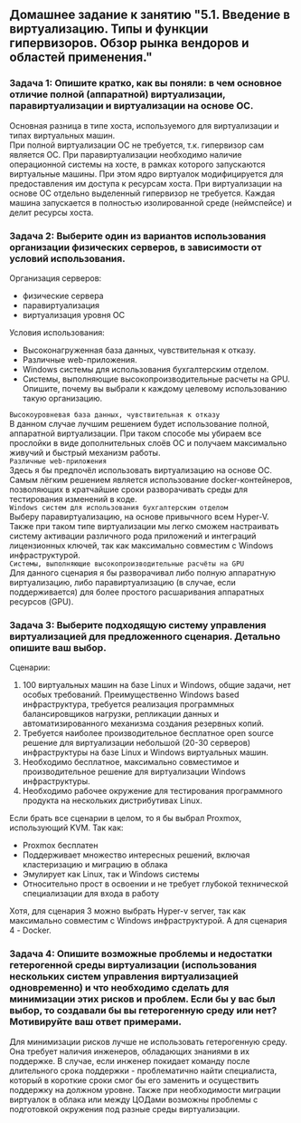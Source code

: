 ## Домашнее задание к занятию "5.1. Введение в виртуализацию. Типы и функции гипервизоров. Обзор рынка вендоров и областей применения."

### Задача 1: Опишите кратко, как вы поняли: в чем основное отличие полной (аппаратной) виртуализации, паравиртуализации и виртуализации на основе ОС.

Основная разница в типе хоста, используемого для виртуализации и типах виртуальных машин.  
При полной виртуализации ОС не требуется, т.к. гипервизор сам является ОС. При паравиртуализации необходимо наличие операционной системы на хосте, в рамках которого запускаются виртуальные машины. При этом ядро виртуалок модифицируется для предоставления им доступа к ресурсам хоста. При виртуализации на основе ОС отдельно выделенный гипервизор не требуется. Каждая машина запускается в полностью изолированной среде (неймспейсе) и делит ресурсы хоста.

### Задача 2: Выберите один из вариантов использования организации физических серверов, в зависимости от условий использования.

Организация серверов:

-   физические сервера
-   паравиртуализация
-   виртуализация уровня ОС

Условия использования:

-   Высоконагруженная база данных, чувствительная к отказу.
-   Различные web-приложения.
-   Windows системы для использования бухгалтерским отделом.
-   Системы, выполняющие высокопроизводительные расчеты на GPU.  
    Опишите, почему вы выбрали к каждому целевому использованию такую организацию.

`Высокоуровневая база данных, чувствительная к отказу`  
В данном случае лучшим решением будет использование полной, аппаратной виртуализации. При таком способе мы убираем все прослойки в виде дополнительных слоёв ОС и получаем максимально живучий и быстрый механизм работы.  
`Различные web-приложения`  
Здесь я бы предпочёл использовать виртуализацию на основе ОС. Самым лёгким решением является использование docker-контейнеров, позволяющих в кратчайшие сроки разворачивать среды для тестирования изменений в коде.  
`Windows систем для использования бухгалтерским отделом`  
Выберу паравиртуализацию, на основе привычного всем Hyper-V. Также при таком типе виртуализации мы легко сможем настраивать систему активации различного рода приложений и интеграций лицензионных ключей, так как максимально совместим с Windows инфраструктурой.  
`Системы, выполняющие высокопроизводительные расчёты на GPU`  
Для данного сценария я бы разворачивал либо полную аппаратную виртуализацию, либо паравиртуализацию (в случае, если поддерживается) для более простого расшаривания аппаратных ресурсов (GPU).
### Задача 3: Выберите подходящую систему управления виртуализацией для предложенного сценария. Детально опишите ваш выбор.

Сценарии:  
1. 100 виртуальных машин на базе Linux и Windows, общие задачи, нет особых требований. Преимущественно Windows based инфраструктура, требуется реализация программных балансировщиков нагрузки, репликации данных и автоматизированного механизма создания резервных копий.  
2. Требуется наиболее производительное бесплатное open source решение для виртуализации небольшой (20-30 серверов) инфраструктуры на базе Linux и Windows виртуальных машин. 
3. Необходимо бесплатное, максимально совместимое и производительное решение для виртуализации Windows инфраструктуры. 
4. Необходимо рабочее окружение для тестирования программного продукта на нескольких дистрибутивах Linux. 
 
Если брать все сценарии в целом, то  я бы выбрал Proxmox, использующий KVM. Так как:

-   Proxmox бесплатен
-   Поддерживает множество интересных решений, включая кластеризацию и миграцию в облака
-   Эмулирует как Linux, так и Windows системы
-   Относительно прост в освоении и не требует глубокой технической специализации для входа в работу

Хотя, для сценария 3 можно выбрать Hyper-v server, так как максимально совместим с Windows инфраструктурой.
А для сценария 4 - Docker. 

### Задача 4: Опишите возможные проблемы и недостатки гетерогенной среды виртуализации (использования нескольких систем управления виртуализацией одновременно) и что необходимо сделать для минимизации этих рисков и проблем. Если бы у вас был выбор, то создавали бы вы гетерогенную среду или нет? Мотивируйте ваш ответ примерами.

Для минимизации рисков лучше не использовать гетерогенную среду. Она требует наличия инженеров, обладающих знаниями в их поддержке. В случае, если инженер покидает команду после длительного срока поддержки - проблематично найти специалиста, который в короткие сроки смог бы его заменить и осуществить поддержку на должном уровне. Также при необходимости миграции виртуалок в облака или между ЦОДами возможны проблемы с подготовкой окружения под разные среды виртуализации.
